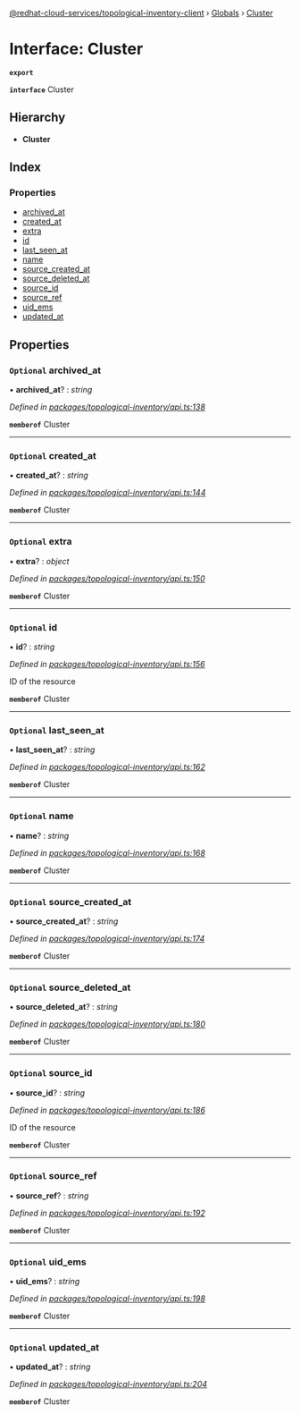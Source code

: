[@redhat-cloud-services/topological-inventory-client](../README.md) › [Globals](../globals.md) › [Cluster](cluster.md)

# Interface: Cluster

**`export`** 

**`interface`** Cluster

## Hierarchy

* **Cluster**

## Index

### Properties

* [archived_at](cluster.md#optional-archived_at)
* [created_at](cluster.md#optional-created_at)
* [extra](cluster.md#optional-extra)
* [id](cluster.md#optional-id)
* [last_seen_at](cluster.md#optional-last_seen_at)
* [name](cluster.md#optional-name)
* [source_created_at](cluster.md#optional-source_created_at)
* [source_deleted_at](cluster.md#optional-source_deleted_at)
* [source_id](cluster.md#optional-source_id)
* [source_ref](cluster.md#optional-source_ref)
* [uid_ems](cluster.md#optional-uid_ems)
* [updated_at](cluster.md#optional-updated_at)

## Properties

### `Optional` archived_at

• **archived_at**? : *string*

*Defined in [packages/topological-inventory/api.ts:138](https://github.com/RedHatInsights/javascript-clients/blob/master/packages/topological-inventory/api.ts#L138)*

**`memberof`** Cluster

___

### `Optional` created_at

• **created_at**? : *string*

*Defined in [packages/topological-inventory/api.ts:144](https://github.com/RedHatInsights/javascript-clients/blob/master/packages/topological-inventory/api.ts#L144)*

**`memberof`** Cluster

___

### `Optional` extra

• **extra**? : *object*

*Defined in [packages/topological-inventory/api.ts:150](https://github.com/RedHatInsights/javascript-clients/blob/master/packages/topological-inventory/api.ts#L150)*

**`memberof`** Cluster

___

### `Optional` id

• **id**? : *string*

*Defined in [packages/topological-inventory/api.ts:156](https://github.com/RedHatInsights/javascript-clients/blob/master/packages/topological-inventory/api.ts#L156)*

ID of the resource

**`memberof`** Cluster

___

### `Optional` last_seen_at

• **last_seen_at**? : *string*

*Defined in [packages/topological-inventory/api.ts:162](https://github.com/RedHatInsights/javascript-clients/blob/master/packages/topological-inventory/api.ts#L162)*

**`memberof`** Cluster

___

### `Optional` name

• **name**? : *string*

*Defined in [packages/topological-inventory/api.ts:168](https://github.com/RedHatInsights/javascript-clients/blob/master/packages/topological-inventory/api.ts#L168)*

**`memberof`** Cluster

___

### `Optional` source_created_at

• **source_created_at**? : *string*

*Defined in [packages/topological-inventory/api.ts:174](https://github.com/RedHatInsights/javascript-clients/blob/master/packages/topological-inventory/api.ts#L174)*

**`memberof`** Cluster

___

### `Optional` source_deleted_at

• **source_deleted_at**? : *string*

*Defined in [packages/topological-inventory/api.ts:180](https://github.com/RedHatInsights/javascript-clients/blob/master/packages/topological-inventory/api.ts#L180)*

**`memberof`** Cluster

___

### `Optional` source_id

• **source_id**? : *string*

*Defined in [packages/topological-inventory/api.ts:186](https://github.com/RedHatInsights/javascript-clients/blob/master/packages/topological-inventory/api.ts#L186)*

ID of the resource

**`memberof`** Cluster

___

### `Optional` source_ref

• **source_ref**? : *string*

*Defined in [packages/topological-inventory/api.ts:192](https://github.com/RedHatInsights/javascript-clients/blob/master/packages/topological-inventory/api.ts#L192)*

**`memberof`** Cluster

___

### `Optional` uid_ems

• **uid_ems**? : *string*

*Defined in [packages/topological-inventory/api.ts:198](https://github.com/RedHatInsights/javascript-clients/blob/master/packages/topological-inventory/api.ts#L198)*

**`memberof`** Cluster

___

### `Optional` updated_at

• **updated_at**? : *string*

*Defined in [packages/topological-inventory/api.ts:204](https://github.com/RedHatInsights/javascript-clients/blob/master/packages/topological-inventory/api.ts#L204)*

**`memberof`** Cluster

